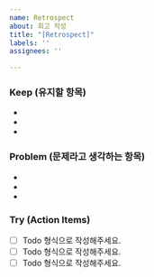 ```yaml
---
name: Retrospect
about: 회고 작성
title: "[Retrospect]"
labels: ''
assignees: ''

---
```


### Keep (유지할 항목)
-
-
-
### Problem (문제라고 생각하는 항목)
- 
- 
- 
### Try (Action Items)
- [ ] Todo 형식으로 작성해주세요.
- [ ] Todo 형식으로 작성해주세요.
- [ ] Todo 형식으로 작성해주세요.
